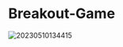 # Breakout-Game

![20230510134415](https://github.com/GuillaumeSere/Breakout-Game/assets/75996200/3828076d-1e6e-4ba6-8d7e-799ca236d66f)


